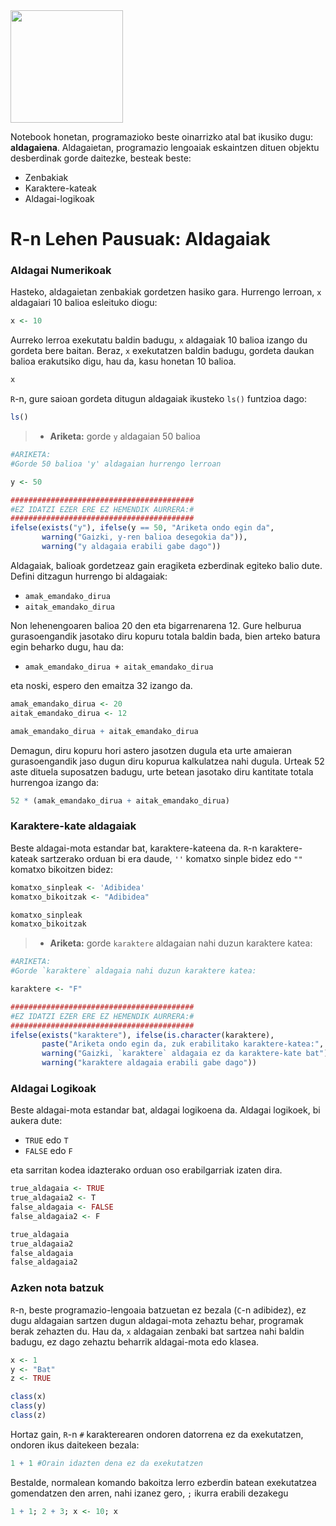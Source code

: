 
<img src="Rlogo.png" style="width: 180px;"/>

Notebook honetan, programazioko beste oinarrizko atal bat ikusiko dugu: **aldagaiena**. Aldagaietan, programazio lengoaiak eskaintzen dituen objektu desberdinak gorde daitezke, besteak beste:
 - Zenbakiak
 - Karaktere-kateak
 - Aldagai-logikoak

# R-n Lehen Pausuak: Aldagaiak

### Aldagai Numerikoak

Hasteko, aldagaietan zenbakiak gordetzen hasiko gara. Hurrengo lerroan, `x` aldagaiari 10 balioa esleituko diogu:


```R
x <- 10
```

Aurreko lerroa exekutatu baldin badugu, `x` aldagaiak 10 balioa izango du gordeta bere baitan. Beraz, `x` exekutatzen baldin badugu, gordeta daukan balioa erakutsiko digu, hau da, kasu honetan 10 balioa.


```R
x
```

`R`-n, gure saioan gordeta ditugun aldagaiak ikusteko `ls()` funtzioa dago:


```R
ls()
```

  >- **Ariketa:** gorde `y` aldagaian 50 balioa


```R
#ARIKETA:
#Gorde 50 balioa 'y' aldagaian hurrengo lerroan

y <- 50

#########################################
#EZ IDATZI EZER ERE EZ HEMENDIK AURRERA:#
#########################################
ifelse(exists("y"), ifelse(y == 50, "Ariketa ondo egin da",
       warning("Gaizki, y-ren balioa desegokia da")), 
       warning("y aldagaia erabili gabe dago"))
```

Aldagaiak, balioak gordetzeaz gain eragiketa ezberdinak egiteko balio dute. Defini ditzagun hurrengo bi aldagaiak:
 - `amak_emandako_dirua`
 - `aitak_emandako_dirua`
 
Non lehenengoaren balioa 20 den eta bigarrenarena 12. Gure helburua gurasoengandik jasotako diru kopuru totala baldin bada, bien arteko batura egin beharko dugu, hau da:
 - `amak_emandako_dirua + aitak_emandako_dirua`

eta noski, espero den emaitza 32 izango da.


```R
amak_emandako_dirua <- 20
aitak_emandako_dirua <- 12

amak_emandako_dirua + aitak_emandako_dirua
```

Demagun, diru kopuru hori astero jasotzen dugula eta urte amaieran gurasoengandik jaso dugun diru kopurua kalkulatzea nahi dugula. Urteak 52 aste dituela suposatzen badugu, urte betean jasotako diru kantitate totala hurrengoa izango da:


```R
52 * (amak_emandako_dirua + aitak_emandako_dirua)
```

### Karaktere-kate aldagaiak

Beste aldagai-mota estandar bat, karaktere-kateena da. `R`-n karaktere-kateak sartzerako orduan bi era daude, `''` komatxo sinple bidez edo `""` komatxo bikoitzen bidez:


```R
komatxo_sinpleak <- 'Adibidea'
komatxo_bikoitzak <- "Adibidea"

komatxo_sinpleak
komatxo_bikoitzak
```

  >- **Ariketa:** gorde `karaktere` aldagaian nahi duzun karaktere katea:


```R
#ARIKETA:
#Gorde `karaktere` aldagaia nahi duzun karaktere katea:

karaktere <- "F"

#########################################
#EZ IDATZI EZER ERE EZ HEMENDIK AURRERA:#
#########################################
ifelse(exists("karaktere"), ifelse(is.character(karaktere), 
       paste("Ariketa ondo egin da, zuk erabilitako karaktere-katea:", karaktere),
       warning("Gaizki, `karaktere` aldagaia ez da karaktere-kate bat")), 
       warning("karaktere aldagaia erabili gabe dago"))
```

### Aldagai Logikoak

Beste aldagai-mota estandar bat, aldagai logikoena da. Aldagai logikoek, bi aukera dute:
 - `TRUE` edo `T`
 - `FALSE` edo `F`
 
eta sarritan kodea idazterako orduan oso erabilgarriak izaten dira.


```R
true_aldagaia <- TRUE
true_aldagaia2 <- T
false_aldagaia <- FALSE
false_aldagaia2 <- F

true_aldagaia
true_aldagaia2
false_aldagaia
false_aldagaia2
```

### Azken nota batzuk

`R`-n, beste programazio-lengoaia batzuetan ez bezala (`C`-n adibidez), ez dugu aldagaian sartzen dugun aldagai-mota zehaztu behar, programak berak zehazten du. Hau da, `x` aldagaian zenbaki bat sartzea nahi baldin badugu, ez dago zehaztu beharrik aldagai-mota edo klasea.


```R
x <- 1
y <- "Bat"
z <- TRUE

class(x)
class(y)
class(z)
```

Hortaz gain, `R`-n  `#` karakterearen ondoren datorrena ez da exekutatzen, ondoren ikus daitekeen bezala:


```R
1 + 1 #Orain idazten dena ez da exekutatzen
```

Bestalde, normalean komando bakoitza lerro ezberdin batean exekutatzea gomendatzen den arren, nahi izanez gero, `;` ikurra erabili dezakegu


```R
1 + 1; 2 + 3; x <- 10; x
```
